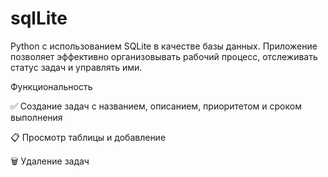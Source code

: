 # sqlLite

Python с использованием SQLite в качестве базы данных. Приложение позволяет эффективно организовывать рабочий процесс, отслеживать статус задач и управлять ими.

Функциональность

✅ Создание задач с названием, описанием, приоритетом и сроком выполнения

📋 Просмотр таблицы и добавление

🗑️ Удаление задач

